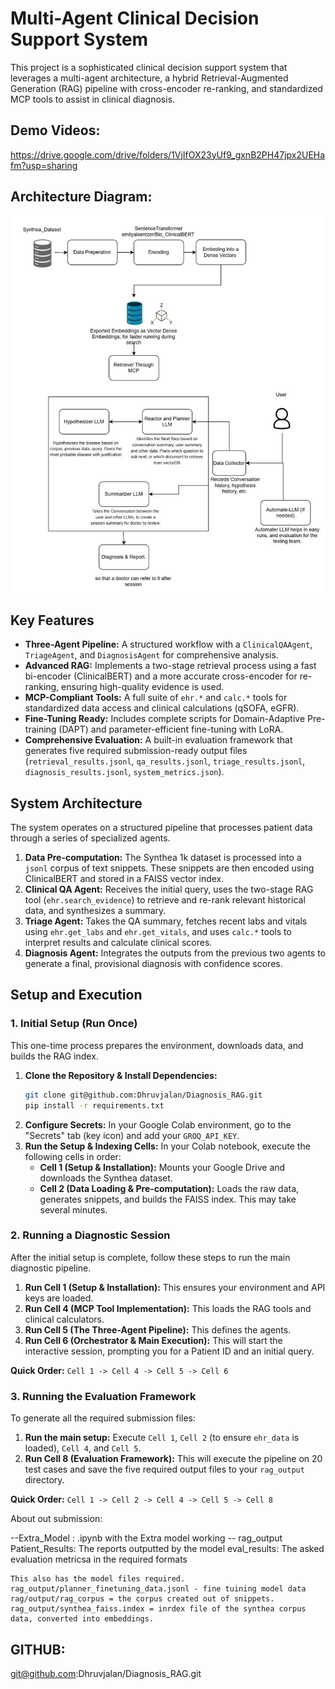 # Multi-Agent Clinical Decision Support System



This project is a sophisticated clinical decision support system that leverages a multi-agent architecture, a hybrid Retrieval-Augmented Generation (RAG) pipeline with cross-encoder re-ranking, and standardized MCP tools to assist in clinical diagnosis.

## Demo Videos: 
https://drive.google.com/drive/folders/1VjIfOX23yUf9_gxnB2PH47jpx2UEHafm?usp=sharing

## Architecture Diagram: 

![Architecture Diagram](Assets/RAG_Architecture.jpg)


##  Key Features

* **Three-Agent Pipeline:** A structured workflow with a `ClinicalQAAgent`, `TriageAgent`, and `DiagnosisAgent` for comprehensive analysis.
* **Advanced RAG:** Implements a two-stage retrieval process using a fast bi-encoder (ClinicalBERT) and a more accurate cross-encoder for re-ranking, ensuring high-quality evidence is used.
* **MCP-Compliant Tools:** A full suite of `ehr.*` and `calc.*` tools for standardized data access and clinical calculations (qSOFA, eGFR).
* **Fine-Tuning Ready:** Includes complete scripts for Domain-Adaptive Pre-training (DAPT) and parameter-efficient fine-tuning with LoRA.
* **Comprehensive Evaluation:** A built-in evaluation framework that generates five required submission-ready output files (`retrieval_results.jsonl`, `qa_results.jsonl`, `triage_results.jsonl`, `diagnosis_results.jsonl`, `system_metrics.json`).

##  System Architecture

The system operates on a structured pipeline that processes patient data through a series of specialized agents.

1.  **Data Pre-computation:** The Synthea 1k dataset is processed into a `jsonl` corpus of text snippets. These snippets are then encoded using ClinicalBERT and stored in a FAISS vector index.
2.  **Clinical QA Agent:** Receives the initial query, uses the two-stage RAG tool (`ehr.search_evidence`) to retrieve and re-rank relevant historical data, and synthesizes a summary.
3.  **Triage Agent:** Takes the QA summary, fetches recent labs and vitals using `ehr.get_labs` and `ehr.get_vitals`, and uses `calc.*` tools to interpret results and calculate clinical scores.
4.  **Diagnosis Agent:** Integrates the outputs from the previous two agents to generate a final, provisional diagnosis with confidence scores.



##  Setup and Execution

### 1. Initial Setup (Run Once)

This one-time process prepares the environment, downloads data, and builds the RAG index.

1.  **Clone the Repository & Install Dependencies:**
    ```bash
    git clone git@github.com:Dhruvjalan/Diagnosis_RAG.git
    pip install -r requirements.txt

    ```
2.  **Configure Secrets:** In your Google Colab environment, go to the "Secrets" tab (key icon) and add your `GROQ_API_KEY`.
3.  **Run the Setup & Indexing Cells:** In your Colab notebook, execute the following cells in order:
    * **Cell 1 (Setup & Installation):** Mounts your Google Drive and downloads the Synthea dataset.
    * **Cell 2 (Data Loading & Pre-computation):** Loads the raw data, generates snippets, and builds the FAISS index. This may take several minutes.

### 2. Running a Diagnostic Session

After the initial setup is complete, follow these steps to run the main diagnostic pipeline.

1.  **Run Cell 1 (Setup & Installation):** This ensures your environment and API keys are loaded.
2.  **Run Cell 4 (MCP Tool Implementation):** This loads the RAG tools and clinical calculators.
3.  **Run Cell 5 (The Three-Agent Pipeline):** This defines the agents.
4.  **Run Cell 6 (Orchestrator & Main Execution):** This will start the interactive session, prompting you for a Patient ID and an initial query.

**Quick Order:** `Cell 1 -> Cell 4 -> Cell 5 -> Cell 6`

### 3. Running the Evaluation Framework

To generate all the required submission files:

1.  **Run the main setup:** Execute `Cell 1`, `Cell 2` (to ensure `ehr_data` is loaded), `Cell 4`, and `Cell 5`.
2.  **Run Cell 8 (Evaluation Framework):** This will execute the pipeline on 20 test cases and save the five required output files to your `rag_output` directory.

**Quick Order:** `Cell 1 -> Cell 2 -> Cell 4 -> Cell 5 -> Cell 8`



About out submission: 

--Extra_Model : .ipynb with the Extra model working
-- rag_output   
    Patient_Results: The reports outputted by the model
    eval_results: The asked evaluation metricsa in the required formats

    This also has the model files required. 
    rag_output/planner_finetuning_data.jsonl - fine tuining model data
    rag/output/rag_corpus = the corpus created out of snippets.
    rag_output/synthea_faiss.index = inrdex file of the synthea corpus data, converted into embeddings. 

## GITHUB: 
git@github.com:Dhruvjalan/Diagnosis_RAG.git
